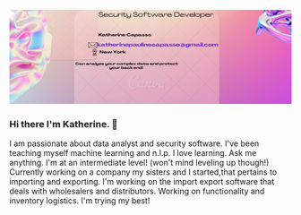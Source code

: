 ![](https://raw.githubusercontent.com/katcapasso/katcapasso/main/Developer.png)
### Hi there I'm Katherine. 👋
I am passionate about data analyst and security software. I've been teaching myself machine learning and n.l.p.
I love learning. Ask me anything. I'm at an intermediate level! (won't mind leveling up though!)
Currently working on a company my sisters and I started,that pertains to importing and exporting. I'm working on the import export software that deals with wholesalers and distributors. Working on functionality and inventory logistics. I'm trying my best!
<!--
**katcapasso/katcapasso** is a ✨ _special_ ✨ repository because its `README.md` (this file) appears on your GitHub profile.

Here are some ideas to get you started:

- 🔭 I’m currently working on ...
- 🌱 I’m currently learning ...
- 👯 I’m looking to collaborate on ...
- 🤔 I’m looking for help with ...
- 💬 Ask me about ...
- 📫 How to reach me: ...
- 😄 Pronouns: ...
- ⚡ Fun fact: ...
-->
